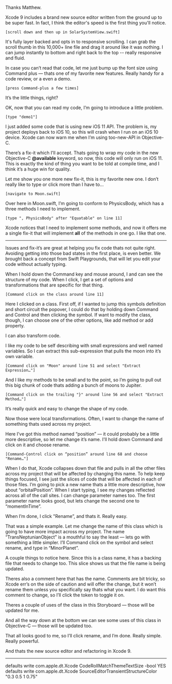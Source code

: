 Thanks Matthew.

Xcode 9 includes a brand new source editor written from the ground up to be super fast. In fact, I think the editor's speed is the first thing you'll notice.

    [scroll down and then up in SolarSystemView.swift]

It's fully layer backed and opts in to responsive scrolling. I can grab the scroll thumb in this 10,000+ line file and drag it around like it was nothing. I can jump instantly to bottom and right back to the top -- really responsive and fluid.

In case you can’t read that code, let me just bump up the font size using Command plus — thats one of my favorite new features. Really handy for a code review, or a even a demo.

    [press Command-plus a few times]
    
It’s the little things, right?

OK, now that you can read my code, I’m going to introduce a little problem.

    [type "demo1"]

I just added some code that is using new iOS 11 API. The problem is, my project deploys back to iOS 10, so this will crash when I run on an iOS 10 device. Xcode can now warn me when I’m using too-new-API in Objective-C.

There’s a fix-it which I'll accept. Thats going to wrap my code in the new Objective-C **@available** keyword, so now, this code will only run on iOS 11. This is exactly the kind of thing you want to be told at compile time, and I think it’s a huge win for quality.
    
Let me show you one more new fix-it, this is my favorite new one. I don’t really like to type or click more than I have to…

    [navigate to Moon.swift]
    
Over here in Moon.swift, I’m going to conform to PhysicsBody, which has a three methods I need to implement.
    
    [type ", PhysicsBody" after "Equatable" on line 11]
    
Xcode notices that I need to implement some methods, and now it offers me a single fix-it that will implement **all** of the methods in one go. I like that one.

----------------------------------------

Issues and fix-it’s are great at helping you fix code thats not quite right. Avoiding getting into those bad states in the first place, is even better. We brought back a concept from Swift Playgrounds, that will let you edit your code without actually typing.

When I hold down the Command key and mouse around, I and can see the structure of my code. When I click, I get a set of options and transformations that are specific for that thing.

    [Command click on the class around line 11]
    
Here I clicked on a class. First off, if I wanted to jump this symbols definition and short circuit the popover, I could do that by holding down Command and Control and then clicking the symbol. If want to modify the class, though, I can choose one of the other options, like add method or add property. 

I can also transform code.
    
I like my code to be self describing with small expressions and well named variables. So I can extract this sub-expression that pulls the moon into it’s own variable.

    [Command click on "Moon" around line 51 and select "Extract Expression…"]
    
And I like my methods to be small and to the point, so I’m going to pull out this big chunk of code thats adding a bunch of moons to Jupiter.

    [Command click on the trailing "}" around line 56 and select "Extract Method…"]
    
It’s really quick and easy to change the shape of my code.
    
Now those were local transformations. Often, I want to change the name of something thats used across my project.

Here I’ve got this method named “position” — it could probably be a little more descriptive, so let me change it’s name. I'll hold down Command and click on it and choose rename.

    [Command-Control click on “position” around line 68 and choose "Rename…"]
    
When I do that, Xcode collapses down that file and pulls in all the other files across my project that will be affected by changing this name. To help keep things focused, I see just the slices of code that will be affected in each of those files. I’m going to pick a new name thats a little more descriptive, how about “orbitalPosition”. When I start typing, I see my changes reflected across all of the call sites. I can change parameter names too. The first parameter name looks good, but lets change the second one to “momentInTime”.

When I’m done, I click "Rename”, and thats it. Really easy.

That was a simple example. Let me change the name of this class which is going to have more impact across my project. The name “TransNeptunianObject” is a mouthful to say the least — lets go with something a little simpler. I’ll Command click on the symbol and select rename, and type in “MinorPlanet”. 

A couple things to notice here. Since this is a class name, it has a backing file that needs to change too. This slice shows us that the file name is being updated.

Theres also a comment here that has the name. Comments are bit tricky, so Xcode err’s on the side of caution and will offer the change, but it won’t rename them unless you specifically say thats what you want. I do want this comment to change, so I’ll click the token to toggle it on.

Theres a couple of uses of the class in this Storyboard — those will be updated for me.

And all the way down at the bottom we can see some uses of this class in Objective-C — those will be updated too.

That all looks good to me, so I’ll click rename, and I’m done. Really simple. Really powerful.

And thats the new source editor and refactoring in Xcode 9.
 
----------------------------------------

defaults write com.apple.dt.Xcode CodeRollMatchThemeTextSize -bool YES
defaults write com.apple.dt.Xcode SourceEditorTransientStructureColor "0.3 0.5 1 0.75"
